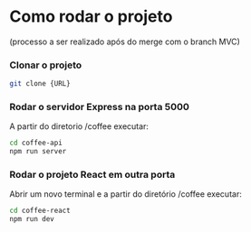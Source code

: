 # Como rodar o projeto
(processo a ser realizado após do merge com o branch MVC)

### Clonar o projeto 
```sh
git clone {URL}
```

### Rodar o servidor Express na porta 5000
A partir do diretorio /coffee executar:
```sh
cd coffee-api
npm run server
```

### Rodar o projeto React em outra porta
Abrir um novo terminal e a partir do diretório /coffee executar:
```sh
cd coffee-react
npm run dev
```
